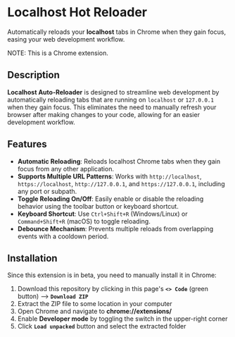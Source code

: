 # Localhost Hot Reloader

Automatically reloads your **localhost** tabs in Chrome when they gain focus, easing your web development workflow.

NOTE: This is a Chrome extension.

## Description

**Localhost Auto-Reloader** is designed to streamline web development by automatically reloading tabs that are running on `localhost` or `127.0.0.1` when they gain focus. This eliminates the need to manually refresh your browser after making changes to your code, allowing for an easier development workflow.

## Features

- **Automatic Reloading**: Reloads localhost Chrome tabs when they gain focus from any other application.
- **Supports Multiple URL Patterns**: Works with `http://localhost`, `https://localhost`, `http://127.0.0.1`, and `https://127.0.0.1`, including any port or subpath.
- **Toggle Reloading On/Off**: Easily enable or disable the reloading behavior using the toolbar button or keyboard shortcut.
- **Keyboard Shortcut**: Use `Ctrl+Shift+R` (Windows/Linux) or `Command+Shift+R` (macOS) to toggle reloading.
- **Debounce Mechanism**: Prevents multiple reloads from overlapping events with a cooldown period.

## Installation

Since this extension is in beta, you need to manually install it in Chrome:

1. Download this repository by clicking in this page's **`<> Code`** (green button) --> **`Download ZIP`**
2. Extract the ZIP file to some location in your computer
2. Open Chrome and navigate to **chrome://extensions/**
3. Enable **Developer mode** by toggling the switch in the upper-right corner
4. Click **`Load unpacked`** button and select the extracted folder
